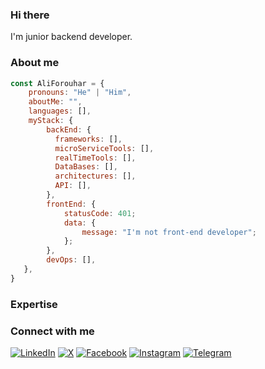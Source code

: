 ### Hi there
I'm junior backend developer.

### About me
```js
const AliForouhar = {
    pronouns: "He" | "Him",
    aboutMe: "",
    languages: [],
    myStack: {             
        backEnd: {             
          frameworks: [],                   
          microServiceTools: [],
          realTimeTools: [],
          DataBases: [],
          architectures: [],
          API: [],
        },         
        frontEnd: {         
            statusCode: 401;
            data: {
                message: "I'm not front-end developer";
            };     
        },         
        devOps: [],               
   }, 
}
```

### Expertise

### Connect with me
[![LinkedIn](https://img.shields.io/badge/LinkedIn-%230077B5.svg?logo=linkedin&logoColor=white)](https://linkedin.com/in/@)
[![X](https://img.shields.io/badge/X-black.svg?logo=X&logoColor=white)](https://x.com/@)
[![Facebook](https://img.shields.io/badge/Facebook-%231877F2.svg?logo=Facebook&logoColor=white)](https://facebook.com/@)
[![Instagram](https://img.shields.io/badge/Instagram-%23E4405F.svg?logo=Instagram&logoColor=white)](https://instagram.com/@)
[![Telegram](https://img.shields.io/badge/Telegram-%230077B5.svg?logo=Telegram&logoColor=white)](https://t.me/@)

